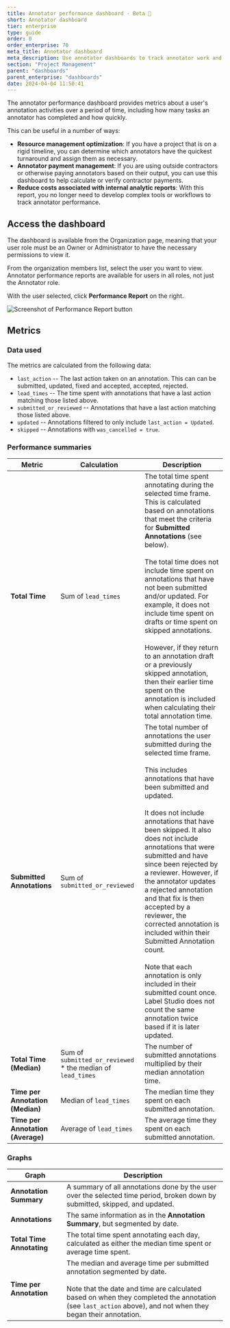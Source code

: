 ```yaml
---
title: Annotator performance dashboard - Beta 🧪
short: Annotator dashboard
tier: enterprise
type: guide
order: 0
order_enterprise: 70
meta_title: Annotator dashboard
meta_description: Use annotator dashboards to track annotator work and progress. 
section: "Project Management"
parent: "dashboards"
parent_enterprise: "dashboards"
date: 2024-04-04 11:50:41
---
```



The annotator performance dashboard provides metrics about a user's annotation activities over a period of time, including how many tasks an annotator has completed and how quickly. 

This can be useful in a number of ways: 

- **Resource management optimization**: If you have a project that is on a rigid timeline, you can determine which annotators have the quickest turnaround and assign them as necessary. 
- **Annotator payment management**: If you are using outside contractors or otherwise paying annotators based on their output, you can use this dashboard to help calculate or verify contractor payments. 
- **Reduce costs associated with internal analytic reports**: With this report, you no longer need to develop complex tools or workflows to track annotator performance. 

## Access the dashboard

The dashboard is available from the Organization page, meaning that your user role must be an Owner or Administrator to have the necessary permissions to view it. 

From the organization members list, select the user you want to view. Annotator performance reports are available for users in all roles, not just the Annotator role. 

With the user selected, click **Performance Report** on the right. 

![Screenshot of Performance Report button](/images/project/user_report.png)

## Metrics

### Data used

The metrics are calculated from the following data:

* `last_action` -- The last action taken on an annotation. This can can be submitted, updated, fixed and accepted, accepted, rejected. 
* `lead_times` -- The time spent with annotations that have a last action matching those listed above.
* `submitted_or_reviewed` -- Annotations that have a last action matching those listed above.
* `updated`	-- Annotations filtered to only include `last_action = Updated`. 
* `skipped`	-- Annotations with `was_cancelled = true`.


### Performance summaries

| Metric | Calculation | Description | 
| --- | --- | --- |
| **Total Time** | Sum of `lead_times` | The total time spent annotating during the selected time frame. This is calculated based on annotations that meet the criteria for **Submitted Annotations** (see below). <br /><br />The total time does not include time spent on annotations that have not been submitted and/or updated. For example, it does not include time spent on drafts or time spent on skipped annotations. <br /><br />However, if they return to an annotation draft or a previously skipped annotation, then their earlier time spent on the annotation is included when calculating their total annotation time.  | 
| **Submitted Annotations** | Sum of `submitted_or_reviewed` | The total number of annotations the user submitted during the selected time frame. <br /><br />This includes annotations that have been submitted and updated. <br /><br />It does not include annotations that have been skipped. It also does not include annotations that were submitted and have since been rejected by a reviewer. However, if the annotator updates a rejected annotation and that fix is then accepted by a reviewer, the corrected annotation is included within their Submitted Annotation count. <br /><br />Note that each annotation is only included in their submitted count once. Label Studio does not count the same annotation twice based if it is later updated. | 
| **Total Time (Median)** | Sum of `submitted_or_reviewed` * the median of `lead_times` | The number of submitted annotations multiplied by their median annotation time. | 
| **Time per Annotation (Median)** | Median of `lead_times` | The median time they spent on each submitted annotation. | 
| **Time per Annotation (Average)** | Average of `lead_times` | The average time they spent on each submitted annotation. | 

### Graphs

| Graph | Description | 
| --- | --- | 
| **Annotation Summary** | A summary of all annotations done by the user over the selected time period, broken down by submitted, skipped, and updated.   | 
| **Annotations** | The same information as in the **Annotation Summary**, but segmented by date. | 
| **Total Time Annotating** | The total time spent annotating each day, calculated as either the median time spent or average time spent. | 
| **Time per Annotation** | The median and average time per submitted annotation segmented by date. <br /><br />Note that the date and time are calculated based on when they completed the annotation (see `last_action` above), and not when they began their annotation. | 
